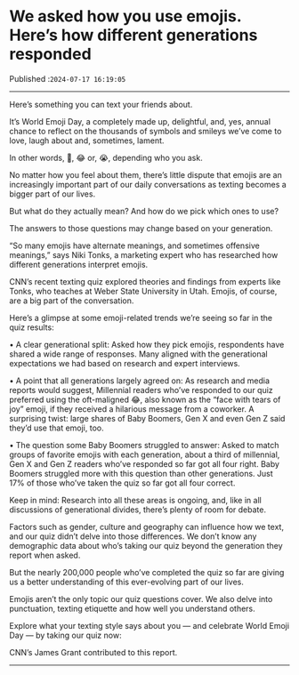# We asked how you use emojis. Here’s how different generations responded

Published :`2024-07-17 16:19:05`

---

Here’s something you can text your friends about.

It’s World Emoji Day, a completely made up, delightful, and, yes, annual chance to reflect on the thousands of symbols and smileys we’ve come to love, laugh about and, sometimes, lament.

In other words, 🎉, 😂 or, 😭, depending who you ask.

No matter how you feel about them, there’s little dispute that emojis are an increasingly important part of our daily conversations as texting becomes a bigger part of our lives.

But what do they actually mean? And how do we pick which ones to use?

The answers to those questions may change based on your generation.

“So many emojis have alternate meanings, and sometimes offensive meanings,” says Niki Tonks, a marketing expert who has researched how different generations interpret emojis.

CNN’s recent texting quiz explored theories and findings from experts like Tonks, who teaches at Weber State University in Utah. Emojis, of course, are a big part of the conversation.

Here’s a glimpse at some emoji-related trends we’re seeing so far in the quiz results:

• A clear generational split: Asked how they pick emojis, respondents have shared a wide range of responses. Many aligned with the generational expectations we had based on research and expert interviews.

• A point that all generations largely agreed on: As research and media reports would suggest, Millennial readers who’ve responded to our quiz preferred using the oft-maligned 😂, also known as the “face with tears of joy” emoji, if they received a hilarious message from a coworker. A surprising twist: large shares of Baby Boomers, Gen X and even Gen Z said they’d use that emoji, too.

• The question some Baby Boomers struggled to answer: Asked to match groups of favorite emojis with each generation, about a third of millennial, Gen X and Gen Z readers who’ve responded so far got all four right. Baby Boomers struggled more with this question than other generations. Just 17% of those who’ve taken the quiz so far got all four correct.

Keep in mind: Research into all these areas is ongoing, and, like in all discussions of generational divides, there’s plenty of room for debate.

Factors such as gender, culture and geography can influence how we text, and our quiz didn’t delve into those differences. We don’t know any demographic data about who’s taking our quiz beyond the generation they report when asked.

But the nearly 200,000 people who’ve completed the quiz so far are giving us a better understanding of this ever-evolving part of our lives.

Emojis aren’t the only topic our quiz questions cover. We also delve into punctuation, texting etiquette and how well you understand others.

Explore what your texting style says about you — and celebrate World Emoji Day — by taking our quiz now:

CNN’s James Grant contributed to this report.

---

